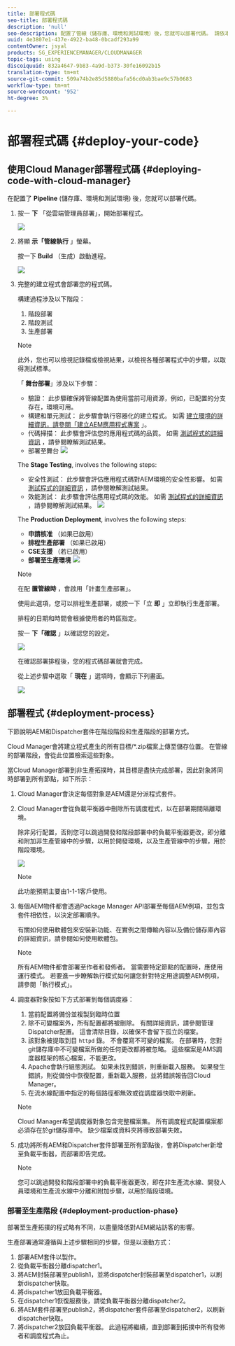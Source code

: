 ```yaml
---
title: 部署程式碼
seo-title: 部署程式碼
description: 'null'
seo-description: 配置了管線（儲存庫、環境和測試環境）後，您就可以部署代碼。 請依本頁瞭解詳細資訊。
uuid: 4e3807e1-437e-4922-ba48-0bcadf293a99
contentOwner: jsyal
products: SG_EXPERIENCEMANAGER/CLOUDMANAGER
topic-tags: using
discoiquuid: 832a4647-9b83-4a9d-b373-30fe16092b15
translation-type: tm+mt
source-git-commit: 509a74b2e85d5880bafa56cd0ab3bae9c57b0683
workflow-type: tm+mt
source-wordcount: '952'
ht-degree: 3%

---
```



# 部署程式碼 {#deploy-your-code}

## 使用Cloud Manager部署程式碼 {#deploying-code-with-cloud-manager}

在配置了 **Pipeline**  (儲存庫、環境和測試環境) 後，您就可以部署代碼。

1. 按一 **下** 「從雲端管理員部署」，開始部署程式。

   ![](assets/Deploy1.png)

1. 將顯 **示「管線執行** 」螢幕。

   按一下 **Build** （生成）啟動進程。

   ![](assets/Deploy2.png)

1. 完整的建立程式會部署您的程式碼。

   構建過程涉及以下階段：

   1. 階段部署
   1. 階段測試
   1. 生產部署
   >[!NOTE]
   >
   >此外，您也可以檢視記錄檔或檢視結果，以檢視各種部署程式中的步驟，以取得測試標準。

   「 **舞台部署**」涉及以下步驟：

   * 驗證： 此步驟確保將管線配置為使用當前可用資源，例如，已配置的分支存在，環境可用。
   * 構建和單元測試： 此步驟會執行容器化的建立程式。 如需 [建立環境的詳細資訊，請參閱「建立AEM應用程式專案](create-an-application-project.md) 」。
   * 代碼掃描： 此步驟會評估您的應用程式碼的品質。 如需 [測試程式的詳細資訊](understand-your-test-results.md) ，請參閱瞭解測試結果。
   * 部署至舞台
   ![](assets/Stage_Deployment1.png)

   The **Stage Testing**, involves the following steps:

   * 安全性測試： 此步驟會評估應用程式碼對AEM環境的安全性影響。 如需 [測試程式的詳細資訊](understand-your-test-results.md) ，請參閱瞭解測試結果。
   * 效能測試： 此步驟會評估應用程式碼的效能。 如需 [測試程式的詳細資訊](understand-your-test-results.md) ，請參閱瞭解測試結果。
   ![](assets/Stage_Testing1.png)

   The **Production Deployment**, involves the following steps:

   * **申請核准** （如果已啟用）
   * **排程生產部署** （如果已啟用）
   * **CSE支援** （若已啟用）
   * **部署至生產環境**
   ![](assets/Prod_Deployment1.png)

   >[!NOTE]
   >
   >在配 **置管線時** ，會啟用「計畫生產部署」。
   >
   >
   >使用此選項，您可以排程生產部署，或按一下「立 **即** 」立即執行生產部署。
   >
   >
   >排程的日期和時間會根據使用者的時區指定。
   >
   >
   >按一 **下「確認** 」以確認您的設定。

   ![](assets/Production_Deployment1.png)

   在確認部署排程後，您的程式碼部署就會完成。

   從上述步驟中選取「 **現在** 」選項時，會顯示下列畫面。

   ![](assets/Production_Deployment2.png)

## 部署程式 {#deployment-process}

下節說明AEM和Dispatcher套件在階段階段和生產階段的部署方式。

Cloud Manager會將建立程式產生的所有目標/*.zip檔案上傳至儲存位置。  在管線的部署階段，會從此位置檢索這些對象。

當Cloud Manager部署到非生產拓撲時，其目標是盡快完成部署，因此對象將同時部署到所有節點，如下所示：

1. Cloud Manager會決定每個對象是AEM還是分派程式套件。
1. Cloud Manager會從負載平衡器中刪除所有調度程式，以在部署期間隔離環境。

   除非另行配置，否則您可以跳過開發和階段部署中的負載平衡器更改，即分離和附加非生產管線中的步驟，以用於開發環境，以及生產管線中的步驟，用於階段環境。

   ![](assets/load_balancer.png)

   >[!NOTE]
   >
   >此功能預期主要由1-1-1客戶使用。

1. 每個AEM物件都會透過Package Manager API部署至每個AEM例項，並包含套件相依性，以決定部署順序。

   有關如何使用軟體包來安裝新功能、在實例之間傳輸內容以及備份儲存庫內容的詳細資訊，請參閱如何使用軟體包。

   >[!NOTE]
   >
   >所有AEM物件都會部署至作者和發佈者。 當需要特定節點的配置時，應使用運行模式。 若要進一步瞭解執行模式如何讓您針對特定用途調整AEM例項，請參閱「執行模式」。

1. 調度器對象按如下方式部署到每個調度器：

   1. 當前配置將備份並複製到臨時位置
   1. 除不可變檔案外，所有配置都將被刪除。 有關詳細資訊，請參閱管理Dispatcher配置。 這會清除目錄，以確保不會留下孤立的檔案。
   1. 該對象被提取到目 `httpd` 錄。  不會覆寫不可變的檔案。 在部署時，您對git儲存庫中不可變檔案所做的任何更改都將被忽略。  這些檔案是AMS調度器框架的核心檔案，不能更改。
   1. Apache會執行組態測試。 如果未找到錯誤，則重新載入服務。 如果發生錯誤，則從備份中恢復配置，重新載入服務，並將錯誤報告回Cloud Manager。
   1. 在流水線配置中指定的每個路徑都無效或從調度器快取中刷新。
   >[!NOTE]
   >
   >Cloud Manager希望調度器對象包含完整檔案集。  所有調度程式配置檔案都必須存在於git儲存庫中。 缺少檔案或資料夾將導致部署失敗。

1. 成功將所有AEM和Dispatcher套件部署至所有節點後，會將Dispatcher新增至負載平衡器，而部署即告完成。

   >[!NOTE]
   >
   >您可以跳過開發和階段部署中的負載平衡器更改，即在非生產流水線、開發人員環境和生產流水線中分離和附加步驟，以用於階段環境。

### 部署至生產階段 {#deployment-production-phase}

部署至生產拓撲的程式略有不同，以盡量降低對AEM網站訪客的影響。

生產部署通常遵循與上述步驟相同的步驟，但是以滾動方式：

1. 部署AEM套件以製作。
1. 從負載平衡器分離dispatcher1。
1. 將AEM封裝部署至publish1，並將dispatcher封裝部署至dispatcher1，以刷新dispatcher快取。
1. 將dispatcher1放回負載平衡器。
1. 在dispatcher1恢復服務後，請從負載平衡器分離dispatcher2。
1. 將AEM套件部署至publish2，將dispatcher套件部署至dispatcher2，以刷新dispatcher快取。
1. 將dispatcher2放回負載平衡器。
此過程將繼續，直到部署到拓撲中所有發佈者和調度程式為止。


